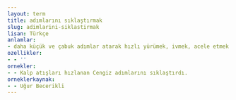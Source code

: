 ```yaml
---
layout: term
title: adımlarını sıklaştırmak
slug: adimlarini-siklastirmak
lisan: Türkçe
anlamlar:
- daha küçük ve çabuk adımlar atarak hızlı yürümek, ivmek, acele etmek
ozellikler:
- - ''
ornekler:
- - Kalp atışları hızlanan Cengiz adımlarını sıklaştırdı.
orneklerkaynak:
- - Uğur Becerikli
---
```

